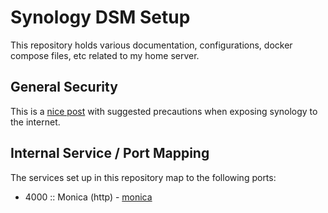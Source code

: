 # Synology DSM Setup

This repository holds various documentation, configurations, docker compose files, etc related to my home server.

## General Security
This is a [nice post](https://www.reddit.com/r/synology/comments/cdleki/suggested_precautions_when_exposing_your_synology/) with suggested precautions when exposing synology to the internet.

## Internal Service / Port Mapping
The services set up in this repository map to the following ports:

- 4000 :: Monica (http) - [monica](./monica/README.md)
